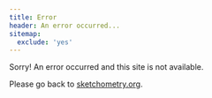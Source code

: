 ```yaml
---
title: Error
header: An error occurred...
sitemap:
  exclude: 'yes'
---
```


<style>
.content {
    text-align: center;
    font-size: 120%;
}
</style>

<div class="mb-3">
<span class="sketcho sketcho-alert-triangle sketcho-xxl"></span>
</div>

Sorry! An error occurred and this site is not available.

Please go back to [sketchometry.org](/).